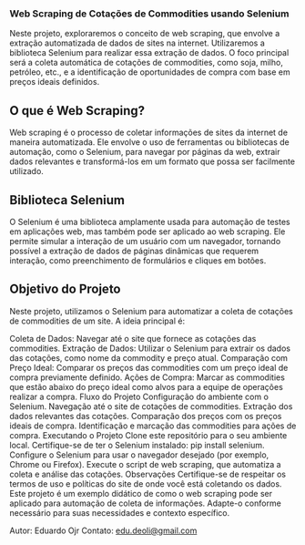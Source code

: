 ### Web Scraping de Cotações de Commodities usando Selenium
Neste projeto, exploraremos o conceito de web scraping, que envolve a extração automatizada de dados de sites na internet. Utilizaremos a biblioteca Selenium para realizar essa extração de dados. O foco principal será a coleta automática de cotações de commodities, como soja, milho, petróleo, etc., e a identificação de oportunidades de compra com base em preços ideais definidos.

## O que é Web Scraping?
Web scraping é o processo de coletar informações de sites da internet de maneira automatizada. Ele envolve o uso de ferramentas ou bibliotecas de automação, como o Selenium, para navegar por páginas da web, extrair dados relevantes e transformá-los em um formato que possa ser facilmente utilizado.

## Biblioteca Selenium
O Selenium é uma biblioteca amplamente usada para automação de testes em aplicações web, mas também pode ser aplicado ao web scraping. Ele permite simular a interação de um usuário com um navegador, tornando possível a extração de dados de páginas dinâmicas que requerem interação, como preenchimento de formulários e cliques em botões.

## Objetivo do Projeto
Neste projeto, utilizamos o Selenium para automatizar a coleta de cotações de commodities de um site. A ideia principal é:

Coleta de Dados: Navegar até o site que fornece as cotações das commodities.
Extração de Dados: Utilizar o Selenium para extrair os dados das cotações, como nome da commodity e preço atual.
Comparação com Preço Ideal: Comparar os preços das commodities com um preço ideal de compra previamente definido.
Ações de Compra: Marcar as commodities que estão abaixo do preço ideal como alvos para a equipe de operações realizar a compra.
Fluxo do Projeto
Configuração do ambiente com o Selenium.
Navegação até o site de cotações de commodities.
Extração dos dados relevantes das cotações.
Comparação dos preços com os preços ideais de compra.
Identificação e marcação das commodities para ações de compra.
Executando o Projeto
Clone este repositório para o seu ambiente local.
Certifique-se de ter o Selenium instalado: pip install selenium.
Configure o Selenium para usar o navegador desejado (por exemplo, Chrome ou Firefox).
Execute o script de web scraping, que automatiza a coleta e análise das cotações.
Observações
Certifique-se de respeitar os termos de uso e políticas do site de onde você está coletando os dados.
Este projeto é um exemplo didático de como o web scraping pode ser aplicado para automação de coleta de informações. Adapte-o conforme necessário para suas necessidades e contexto específico.

Autor: Eduardo Ojr
Contato: edu.deoli@gmail.com
